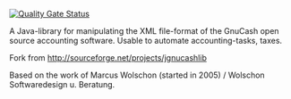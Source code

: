 [![Quality Gate Status](https://sonarcloud.io/api/project_badges/measure?project=DenissLarka_gnucash&metric=alert_status)](https://sonarcloud.io/summary/new_code?id=DenissLarka_gnucash)

A Java-library for manipulating the XML file-format of the GnuCash open
source accounting software. Usable to automate accounting-tasks, taxes.

Fork from http://sourceforge.net/projects/jgnucashlib

Based on the work of Marcus Wolschon (started in 2005) /
Wolschon Softwaredesign u. Beratung.
